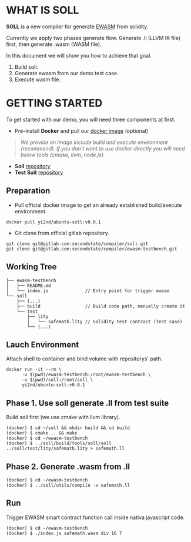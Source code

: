 # WHAT IS SOLL
**SOLL** is a new compiler for generate [EWASM](https://github.com/ewasm) from solidity.

Currently we apply two phases generate flow. Generate .ll (LLVM IR file) first, then generate .wasm (WASM file).

In this document we will show you how to achieve that goal.

1. Build soll.
2. Generate ewasm from our demo test case.
3. Execute wasm file.

# GETTING STARTED

To get started with our demo, you will need three components at first.

- Pre-install **Docker** and pull our [docker image](https://hub.docker.com/r/yi2nd/ubuntu-soll-build/) (optional)  

> *We provide an image include build and execute environment (recommend). If you don't want to use docker directly you will need below tools (cmake, llvm, node.js).*

- **Soll** [repository](https://gitlab.com/secondstate/compiler/soll)
- **Test Suit** [repository](https://gitlab.com/secondstate/compiler/ewasm-testbench)

## Preparation
- Pull official docker image to get an already established build/execute environment.
```Shell
docker pull yi2nd/ubuntu-soll:v0.0.1
```

- Git clone from official gitlab repository.
```Shell
git clone git@gitlab.com:secondstate/compiler/soll.git
git clone git@gitlab.com:secondstate/compiler/ewasm-testbench.git
```


## Working Tree
```
├── ewasm-testbench
│   ├── README.md
│   └── index.js              // Entry point for trigger ewasm 
└── soll
    ├── (...)
    ├── build                 // Build code path, manually create it
    └── test
        ├── lity
        │   └── safemath.lity // Solidity test contract (Test case)
        └── (...)
```

## Lauch Environment
Attach shell to container and bind volume with repositorys' path.
```Shell
docker run -it --rm \
      -v $(pwd)/ewasm-testbench:/root/ewasm-testbench \
      -v $(pwd)/soll:/root/soll \
      yi2nd/ubuntu-soll:v0.0.1
```

## Phase 1. Use soll generate .ll from test suite
Build soll first (we use cmake with llvm library).
```Shell
(docker) $ cd ~/soll && mkdir build && cd build
(docker) $ cmake .. && make
(docker) $ cd ~/ewasm-testbench
(docker) $ ../soll/build/tools/soll/soll ../soll/test/lity/safemath.lity > safemath.ll
```

## Phase 2. Generate .wasm from .ll
```Shell
(docker) $ cd ~/ewasm-testbench
(docker) $ ../soll/utils/compile -v safemath.ll
```

## Run 
Trigger EWASM smart contract function call inside nativa javascript code.
```Shell
(docker) $ cd ~/ewasm-testbench
(docker) $ ./index.js safemath.wasm div 16 7
```
